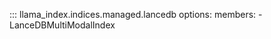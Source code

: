::: llama_index.indices.managed.lancedb
    options:
      members:
        - LanceDBMultiModalIndex
